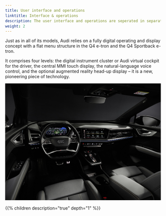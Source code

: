 ```yaml
---
title: User interface and operations
linktitle: Interface & operations
description: The user interface and operations are seperated in separate areas in the Audi Q4 e-tron.
weight: 2
---
```


Just as in all of its models, Audi relies on a fully digital operating and display concept with a flat menu structure in the Q4 e-tron and the Q4 Sportback e-tron. 

It comprises four levels: the digital instrument cluster or Audi virtual cockpit for the driver, the central MMI touch display, the natural-language voice control, 
and the optional augmented reality head-up display – it is a new, pioneering piece of technology. 


![UI and operatiuons](uiandoperations.jpg "Audi Q4 User interface and operations")

{{% children description="true" depth="1" %}}
